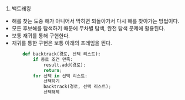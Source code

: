 1. 백트래킹
- 해를 찾는 도중 해가 아니어서 막히면 되돌아가서 다시 해를 찾아가는 방법이다.
- 모든 후보해를 탐색하기 때문에 무차별 탐색, 완전 탐색 문제에 활용된다.
- 보통 재귀를 통해 구현한다.
- 재귀를 통한 구현은 보통 아래의 프레임을 띈다.
    ```python
        def backtrack(경로, 선택 리스트):
            if 종료 조건 만족:
                result.add(경로);
                return;
            for 선택 in 선택 리스트:
                선택하기
                backtrack(경로, 선택 리스트);
                선택해제
    ```
